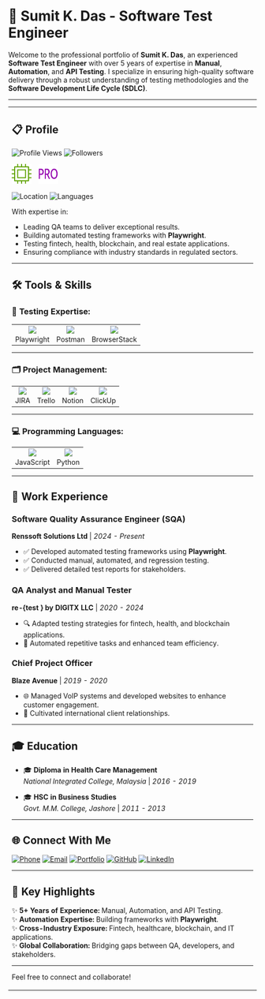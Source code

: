 # 🌟 Sumit K. Das - Software Test Engineer

Welcome to the professional portfolio of **Sumit K. Das**, an experienced **Software Test Engineer** with over 5 years of expertise in **Manual**, **Automation**, and **API Testing**. I specialize in ensuring high-quality software delivery through a robust understanding of testing methodologies and the **Software Development Life Cycle (SDLC)**.

---

<table>
<tr>
<td>
  
## 📋 Profile

<p>
    <img src="https://komarev.com/ghpvc/?username=sumitk-das&color=brightgreen&label=Profile+Views&style=flat" alt="Profile Views" />
    <img src="https://img.shields.io/github/followers/sumitk-das?label=Followers&style=social" alt="Followers" />
</p>

<a href='https://docs.github.com/en/developers'><img src='https://raw.githubusercontent.com/acervenky/animated-github-badges/master/assets/devbadge.gif' width='40' height='40'></a> <a href='https://github.com/pricing'><img src='https://raw.githubusercontent.com/acervenky/animated-github-badges/master/assets/pro.gif' width='40' height='40'></a> 

![Location](https://img.shields.io/badge/Location-Jashore%2C%20Bangladesh-blue)  ![Languages](https://img.shields.io/badge/Languages-English%20%7C%20Bangla%20%7C%20Hindi-orange)  

With expertise in:
- Leading QA teams to deliver exceptional results.
- Building automated testing frameworks with **Playwright**.
- Testing fintech, health, blockchain, and real estate applications.
- Ensuring compliance with industry standards in regulated sectors.

---

## 🛠️ Tools & Skills

### 🔧 Testing Expertise:
<table>
<tr>
<td align="center">
  <img src="https://img.shields.io/badge/Automation-Playwright-9cf?logo=playwright" height="30"><br>Playwright
</td>
<td align="center">
  <img src="https://img.shields.io/badge/API%20Testing-Postman-orange?logo=postman" height="30"><br>Postman
</td>
<td align="center">
  <img src="https://img.shields.io/badge/Cross%20Browser-BrowserStack-green?logo=browserstack" height="30"><br>BrowserStack
</td>
</tr>
</table>

---

### 🗂️ Project Management:
<table>
<tr>
<td align="center">
  <img src="https://img.shields.io/badge/JIRA-blue?logo=jira" height="30"><br>JIRA
</td>
<td align="center">
  <img src="https://img.shields.io/badge/Trello-blue?logo=trello" height="30"><br>Trello
</td>
<td align="center">
  <img src="https://img.shields.io/badge/Notion-black?logo=notion" height="30"><br>Notion
</td>
<td align="center">
  <img src="https://img.shields.io/badge/ClickUp-purple?logo=clickup" height="30"><br>ClickUp
</td>
</tr>
</table>

---

### 💻 Programming Languages:
<table>
<tr>
<td align="center">
  <img src="https://img.shields.io/badge/JavaScript-yellow?logo=javascript" height="30"><br>JavaScript
</td>
<td align="center">
  <img src="https://img.shields.io/badge/Python-blue?logo=python" height="30"><br>Python
</td>
</tr>
</table>

---

## 🏢 Work Experience

### **Software Quality Assurance Engineer (SQA)**  
**Renssoft Solutions Ltd** | *2024 - Present*  
- ✅ Developed automated testing frameworks using **Playwright**.  
- ✅ Conducted manual, automated, and regression testing.  
- ✅ Delivered detailed test reports for stakeholders.  

### **QA Analyst and Manual Tester**  
**re-{test } by DIGITX LLC** | *2020 - 2024*  
- 🔍 Adapted testing strategies for fintech, health, and blockchain applications.  
- 🔧 Automated repetitive tasks and enhanced team efficiency.  

### **Chief Project Officer**  
**Blaze Avenue** | *2019 - 2020*  
- 🌐 Managed VoIP systems and developed websites to enhance customer engagement.  
- 🤝 Cultivated international client relationships.  

---

## 🎓 Education

- 🎓 **Diploma in Health Care Management**  
  *National Integrated College, Malaysia* | *2016 - 2019*

- 🎓 **HSC in Business Studies**  
  *Govt. M.M. College, Jashore* | *2011 - 2013*

---

## 🌐 Connect With Me

[![Phone](https://img.shields.io/badge/Phone-+8801300875989-blue?logo=whatsapp)](tel:+8801300875989)  [![Email](https://img.shields.io/badge/Email-dsumit.work%40gmail.com-red?logo=gmail)](mailto:sumit.d.shuvro@gmail.com)  [![Portfolio](https://img.shields.io/badge/Portfolio-Sumit%20Das-black?logo=google-chrome)](https://www.sumit-das.com)  [![GitHub](https://img.shields.io/badge/GitHub-sumitk--das-lightgrey?logo=github)](https://github.com/sumitk-das)  [![LinkedIn](https://img.shields.io/badge/LinkedIn-Sumit%20K.%20Das-blue?logo=linkedin)](https://www.linkedin.com/in/sumitk-das)

---

## 🎯 Key Highlights

✨ **5+ Years of Experience:** Manual, Automation, and API Testing.  
✨ **Automation Expertise:** Building frameworks with **Playwright**.  
✨ **Cross-Industry Exposure:** Fintech, healthcare, blockchain, and IT applications.  
✨ **Global Collaboration:** Bridging gaps between QA, developers, and stakeholders.

---

Feel free to connect and collaborate!
